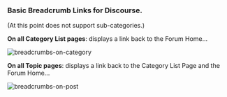 ### Basic Breadcrumb Links for Discourse.

(At this point does not support sub-categories.)

**On all Category List pages**: displays a link back to the Forum Home...

![breadcrumbs-on-category](https://github.com/user-attachments/assets/1461232d-5856-49f6-b6e1-bc9c0656996d)

**On all Topic pages**: displays a link back to the Category List Page and the Forum Home...

![breadcrumbs-on-post](https://github.com/user-attachments/assets/4f4713f0-7e74-41ea-b015-88ddb7ead425)

